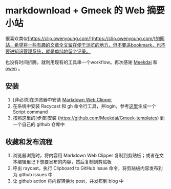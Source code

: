 # markdownload + Gmeek 的 Web 摘要小站

很喜欢类似[https://clip.owenyoung.com/](https://clip.owenyoung.com/)的网站，希望将一些有趣的文章全文留在便于浏览的地方，但不要进bookmark，也不要进知识管理系统，就是单纯地留个记录。

也没有时间折腾，就利用现有的工具串一个workflow。再次感谢 [Meekdai](https://github.com/Meekdai) 和 [owen](https://github.com/theowenyoung) 。

## 安装
1. [非必须]在浏览器中安装 [Markdown Web Clipper](https://chromewebstore.google.com/detail/markdownload-markdown-web/pcmpcfapbekmbjjkdalcgopdkipoggdi) 
2. 在系统中安装 Racycast 和 gh 命令行工具，并login，参考[这里](https://github.com/suredream/gmeeklip/issues/1)生成一个 Script command
3. 按照这里的[步骤]安装 (https://github.com/Meekdai/Gmeek-templates) 到一个自己的 github 仓库中

## 收藏和发布流程
1. 浏览器浏览时，将内容用 Markdown Web Clipper 复制到剪贴板；或者在文本编辑里记下想要发布的内容，然后复制到剪贴板
2. 呼出 raycast，执行 Clipboard to GitHub Issue 命令，将剪贴板内容发布到为 github issues 中 
3. 让 github action 将内容转换为 post，并发布到 blog 中
